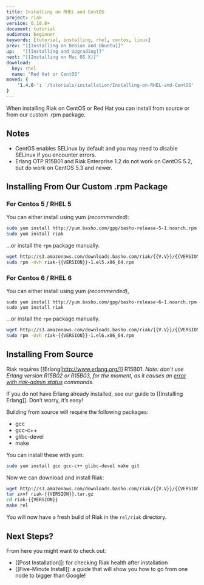 ```yaml
---
title: Installing on RHEL and CentOS
project: riak
version: 0.10.0+
document: tutorial
audience: beginner
keywords: [tutorial, installing, rhel, centos, linux]
prev: "[[Installing on Debian and Ubuntu]]"
up:   "[[Installing and Upgrading]]"
next: "[[Installing on Mac OS X]]"
download:
  key: rhel
  name: "Red Hat or CentOS"
moved: {
    '1.4.0-': '/tutorials/installation/Installing-on-RHEL-and-CentOS'
}
---
```


When installing Riak on CentOS or Red Hat you can install from source or from our custom .rpm package.

## Notes

* CentOS enables SELinux by default and you may need to disable SELinux if you encounter errors.
* Erlang OTP R15B01 and Riak Enterprise 1.2 do not work on CentOS 5.2, but do work on CentOS 5.3 and newer.

## Installing From Our Custom .rpm Package

### For Centos 5 / RHEL 5

You can either install using yum *(recommended)*:

```bash
sudo yum install http://yum.basho.com/gpg/basho-release-5-1.noarch.rpm
sudo yum install riak
```

...or install the `rpm` package manually.

```bash
wget http://s3.amazonaws.com/downloads.basho.com/riak/{{V.V}}/{{VERSION}}/rhel/5/riak-{{VERSION}}-1.el5.x86_64.rpm
sudo rpm -Uvh riak-{{VERSION}}-1.el5.x86_64.rpm
```

### For Centos 6 / RHEL 6

You can either install using yum *(recommended)*,

```
sudo yum install http://yum.basho.com/gpg/basho-release-6-1.noarch.rpm
sudo yum install riak
```

...or install the `rpm` package manually.

```bash
wget http://s3.amazonaws.com/downloads.basho.com/riak/{{V.V}}/{{VERSION}}/rhel/6/riak-{{VERSION}}-1.el6.x86_64.rpm
sudo rpm -Uvh riak-{{VERSION}}-1.el6.x86_64.rpm
```

## Installing From Source

Riak requires [[Erlang|http://www.erlang.org/]] R15B01. *Note: don't use Erlang version R15B02 or R15B03, for the moment, as it causes an [error with riak-admin status](https://github.com/basho/riak/issues/227) commands*.

If you do not have Erlang already installed, see our guide to [[Installing Erlang]]. Don’t worry, it’s easy!

Building from source will require the following packages:

* gcc
* gcc-c++
* glibc-devel
* make

You can install these with yum:

```bash
sudo yum install gcc gcc-c++ glibc-devel make git
```

Now we can download and install Riak:

```bash
wget http://s3.amazonaws.com/downloads.basho.com/riak/{{V.V}}/{{VERSION}}/riak-{{VERSION}}.tar.gz
tar zxvf riak-{{VERSION}}.tar.gz
cd riak-{{VERSION}}
make rel
```

You will now have a fresh build of Riak in the `rel/riak` directory.

## Next Steps?

From here you might want to check out:

* [[Post Installation]]: for checking Riak health after installation
* [[Five-Minute Install]]: a guide that will show you how to go from one node to bigger than Google!
